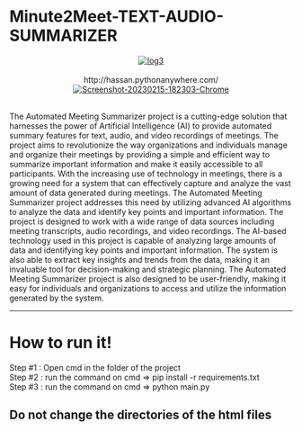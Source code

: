 # Minute2Meet-TEXT-AUDIO-SUMMARIZER

<div align="center">
<a href="https://ibb.co/tYRQFsR"><img src="https://i.ibb.co/mhpbgqp/log3.jpg" alt="log3" border="0"></a><br /><a target='_blank' href='https://imgbb.com/'></a><br />
http://hassan.pythonanywhere.com/ <br>
<a href="https://ibb.co/2gqnwry"><img src="https://i.ibb.co/t8BmS64/Screenshot-20230215-182303-Chrome.jpg" alt="Screenshot-20230215-182303-Chrome" border="0"></a>

</div>

<br>

The Automated Meeting Summarizer project is a cutting-edge solution that harnesses 
the power of Artificial Intelligence (AI) to provide automated summary features for text, 
audio, and video recordings of meetings. The project aims to revolutionize the way 
organizations and individuals manage and organize their meetings by providing a 
simple and efficient way to summarize important information and make it easily 
accessible to all participants. With the increasing use of technology in meetings, there is 
a growing need for a system that can effectively capture and analyze the vast amount of 
data generated during meetings. The Automated Meeting Summarizer project 
addresses this need by utilizing advanced AI algorithms to analyze the data and identify 
key points and important information.
The project is designed to work with a wide range of data sources including meeting 
transcripts, audio recordings, and video recordings. 
The AI-based technology used in this project is 
capable of analyzing large amounts of data and 
identifying key points and important information. The 
system is also able to extract key insights and trends 
from the data, making it an invaluable tool for 
decision-making and strategic planning. The 
Automated Meeting Summarizer project is also 
designed to be user-friendly, making it easy for 
individuals and organizations to access and utilize the 
information generated by the system.

-----

<h1>How to run it!</h1>
<p>

Step #1 : Open cmd in the folder of the project
  <br/>
Step #2 : run the command on cmd => pip install -r requirements.txt
  <br/>
Step #3 : run the command on cmd => python main.py
<br/>
<h2><b>Do not change the directories of the html files</b></h2>

</p>

